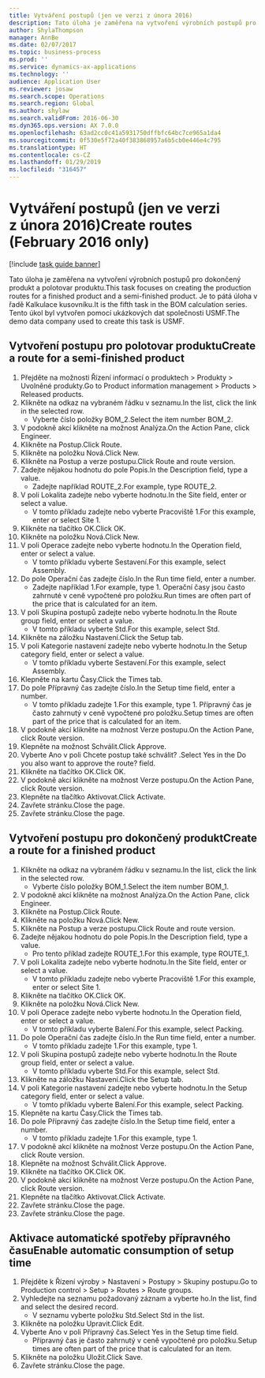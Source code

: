 ```yaml
---
title: Vytváření postupů (jen ve verzi z února 2016)
description: Tato úloha je zaměřena na vytvoření výrobních postupů pro dokončený produkt a polotovar produktu.
author: ShylaThompson
manager: AnnBe
ms.date: 02/07/2017
ms.topic: business-process
ms.prod: ''
ms.service: dynamics-ax-applications
ms.technology: ''
audience: Application User
ms.reviewer: josaw
ms.search.scope: Operations
ms.search.region: Global
ms.author: shylaw
ms.search.validFrom: 2016-06-30
ms.dyn365.ops.version: AX 7.0.0
ms.openlocfilehash: 63ad2cc0c41a5931750dffbfc64bc7ce965a1da4
ms.sourcegitcommit: 0f530e5f72a40f383868957a6b5cb0e446e4c795
ms.translationtype: HT
ms.contentlocale: cs-CZ
ms.lasthandoff: 01/29/2019
ms.locfileid: "316457"
---
```

# <a name="create-routes-february-2016-only"></a><span data-ttu-id="a549f-103">Vytváření postupů (jen ve verzi z února 2016)</span><span class="sxs-lookup"><span data-stu-id="a549f-103">Create routes (February 2016 only)</span></span>

[!include [task guide banner](../../includes/task-guide-banner.md)]

<span data-ttu-id="a549f-104">Tato úloha je zaměřena na vytvoření výrobních postupů pro dokončený produkt a polotovar produktu.</span><span class="sxs-lookup"><span data-stu-id="a549f-104">This task focuses on creating the production routes for a finished product and a semi-finished product.</span></span> <span data-ttu-id="a549f-105">Je to pátá úloha v řadě Kalkulace kusovníku.</span><span class="sxs-lookup"><span data-stu-id="a549f-105">It is the fifth task in the BOM calculation series.</span></span> <span data-ttu-id="a549f-106">Tento úkol byl vytvořen pomocí ukázkových dat společnosti USMF.</span><span class="sxs-lookup"><span data-stu-id="a549f-106">The demo data company used to create this task is USMF.</span></span>


## <a name="create-a-route-for-a-semi-finished-product"></a><span data-ttu-id="a549f-107">Vytvoření postupu pro polotovar produktu</span><span class="sxs-lookup"><span data-stu-id="a549f-107">Create a route for a semi-finished product</span></span>
1. <span data-ttu-id="a549f-108">Přejděte na možnosti Řízení informací o produktech > Produkty > Uvolněné produkty.</span><span class="sxs-lookup"><span data-stu-id="a549f-108">Go to Product information management > Products > Released products.</span></span>
2. <span data-ttu-id="a549f-109">Klikněte na odkaz na vybraném řádku v seznamu.</span><span class="sxs-lookup"><span data-stu-id="a549f-109">In the list, click the link in the selected row.</span></span>
    * <span data-ttu-id="a549f-110">Vyberte číslo položky BOM_2.</span><span class="sxs-lookup"><span data-stu-id="a549f-110">Select the item number BOM_2.</span></span>  
3. <span data-ttu-id="a549f-111">V podokně akcí klikněte na možnost Analýza.</span><span class="sxs-lookup"><span data-stu-id="a549f-111">On the Action Pane, click Engineer.</span></span>
4. <span data-ttu-id="a549f-112">Klikněte na Postup.</span><span class="sxs-lookup"><span data-stu-id="a549f-112">Click Route.</span></span>
5. <span data-ttu-id="a549f-113">Klikněte na položku Nová.</span><span class="sxs-lookup"><span data-stu-id="a549f-113">Click New.</span></span>
6. <span data-ttu-id="a549f-114">Klikněte na Postup a verze postupu.</span><span class="sxs-lookup"><span data-stu-id="a549f-114">Click Route and route version.</span></span>
7. <span data-ttu-id="a549f-115">Zadejte nějakou hodnotu do pole Popis.</span><span class="sxs-lookup"><span data-stu-id="a549f-115">In the Description field, type a value.</span></span>
    * <span data-ttu-id="a549f-116">Zadejte například ROUTE_2.</span><span class="sxs-lookup"><span data-stu-id="a549f-116">For example, type ROUTE_2.</span></span>  
8. <span data-ttu-id="a549f-117">V poli Lokalita zadejte nebo vyberte hodnotu.</span><span class="sxs-lookup"><span data-stu-id="a549f-117">In the Site field, enter or select a value.</span></span>
    * <span data-ttu-id="a549f-118">V tomto příkladu zadejte nebo vyberte Pracoviště 1.</span><span class="sxs-lookup"><span data-stu-id="a549f-118">For this example, enter or select Site 1.</span></span>  
9. <span data-ttu-id="a549f-119">Klikněte na tlačítko OK.</span><span class="sxs-lookup"><span data-stu-id="a549f-119">Click OK.</span></span>
10. <span data-ttu-id="a549f-120">Klikněte na položku Nová.</span><span class="sxs-lookup"><span data-stu-id="a549f-120">Click New.</span></span>
11. <span data-ttu-id="a549f-121">V poli Operace zadejte nebo vyberte hodnotu.</span><span class="sxs-lookup"><span data-stu-id="a549f-121">In the Operation field, enter or select a value.</span></span>
    * <span data-ttu-id="a549f-122">V tomto příkladu vyberte Sestavení.</span><span class="sxs-lookup"><span data-stu-id="a549f-122">For this example, select Assembly.</span></span>  
12. <span data-ttu-id="a549f-123">Do pole Operační čas zadejte číslo.</span><span class="sxs-lookup"><span data-stu-id="a549f-123">In the Run time field, enter a number.</span></span>
    * <span data-ttu-id="a549f-124">Zadejte například 1.</span><span class="sxs-lookup"><span data-stu-id="a549f-124">For example, type 1.</span></span> <span data-ttu-id="a549f-125">Operační časy jsou často zahrnuté v ceně vypočtené pro položku.</span><span class="sxs-lookup"><span data-stu-id="a549f-125">Run times are often part of the price that is calculated for an item.</span></span>  
13. <span data-ttu-id="a549f-126">V poli Skupina postupů zadejte nebo vyberte hodnotu.</span><span class="sxs-lookup"><span data-stu-id="a549f-126">In the Route group field, enter or select a value.</span></span>
    * <span data-ttu-id="a549f-127">V tomto příkladu vyberte Std.</span><span class="sxs-lookup"><span data-stu-id="a549f-127">For this example, select Std.</span></span>  
14. <span data-ttu-id="a549f-128">Klikněte na záložku Nastavení.</span><span class="sxs-lookup"><span data-stu-id="a549f-128">Click the Setup tab.</span></span>
15. <span data-ttu-id="a549f-129">V poli Kategorie nastavení zadejte nebo vyberte hodnotu.</span><span class="sxs-lookup"><span data-stu-id="a549f-129">In the Setup category field, enter or select a value.</span></span>
    * <span data-ttu-id="a549f-130">V tomto příkladu vyberte Sestavení.</span><span class="sxs-lookup"><span data-stu-id="a549f-130">For this example, select Assembly.</span></span>  
16. <span data-ttu-id="a549f-131">Klepněte na kartu Časy.</span><span class="sxs-lookup"><span data-stu-id="a549f-131">Click the Times tab.</span></span>
17. <span data-ttu-id="a549f-132">Do pole Přípravný čas zadejte číslo.</span><span class="sxs-lookup"><span data-stu-id="a549f-132">In the Setup time field, enter a number.</span></span>
    * <span data-ttu-id="a549f-133">V tomto příkladu zadejte 1.</span><span class="sxs-lookup"><span data-stu-id="a549f-133">For this example, type 1.</span></span> <span data-ttu-id="a549f-134">Přípravný čas je často zahrnutý v ceně vypočtené pro položku.</span><span class="sxs-lookup"><span data-stu-id="a549f-134">Setup times are often part of the price that is calculated for an item.</span></span>  
18. <span data-ttu-id="a549f-135">V podokně akcí klikněte na možnost Verze postupu.</span><span class="sxs-lookup"><span data-stu-id="a549f-135">On the Action Pane, click Route version.</span></span>
19. <span data-ttu-id="a549f-136">Klepněte na možnost Schválit.</span><span class="sxs-lookup"><span data-stu-id="a549f-136">Click Approve.</span></span>
20. <span data-ttu-id="a549f-137">Vyberte Ano v poli Chcete postup také schválit? .</span><span class="sxs-lookup"><span data-stu-id="a549f-137">Select Yes in the Do you also want to approve the route? field.</span></span>
21. <span data-ttu-id="a549f-138">Klikněte na tlačítko OK.</span><span class="sxs-lookup"><span data-stu-id="a549f-138">Click OK.</span></span>
22. <span data-ttu-id="a549f-139">V podokně akcí klikněte na možnost Verze postupu.</span><span class="sxs-lookup"><span data-stu-id="a549f-139">On the Action Pane, click Route version.</span></span>
23. <span data-ttu-id="a549f-140">Klepněte na tlačítko Aktivovat.</span><span class="sxs-lookup"><span data-stu-id="a549f-140">Click Activate.</span></span>
24. <span data-ttu-id="a549f-141">Zavřete stránku.</span><span class="sxs-lookup"><span data-stu-id="a549f-141">Close the page.</span></span>
25. <span data-ttu-id="a549f-142">Zavřete stránku.</span><span class="sxs-lookup"><span data-stu-id="a549f-142">Close the page.</span></span>

## <a name="create-a-route-for-a-finished-product"></a><span data-ttu-id="a549f-143">Vytvoření postupu pro dokončený produkt</span><span class="sxs-lookup"><span data-stu-id="a549f-143">Create a route for a finished product</span></span>
1. <span data-ttu-id="a549f-144">Klikněte na odkaz na vybraném řádku v seznamu.</span><span class="sxs-lookup"><span data-stu-id="a549f-144">In the list, click the link in the selected row.</span></span>
    * <span data-ttu-id="a549f-145">Vyberte číslo položky BOM_1.</span><span class="sxs-lookup"><span data-stu-id="a549f-145">Select the item number BOM_1.</span></span>  
2. <span data-ttu-id="a549f-146">V podokně akcí klikněte na možnost Analýza.</span><span class="sxs-lookup"><span data-stu-id="a549f-146">On the Action Pane, click Engineer.</span></span>
3. <span data-ttu-id="a549f-147">Klikněte na Postup.</span><span class="sxs-lookup"><span data-stu-id="a549f-147">Click Route.</span></span>
4. <span data-ttu-id="a549f-148">Klikněte na položku Nová.</span><span class="sxs-lookup"><span data-stu-id="a549f-148">Click New.</span></span>
5. <span data-ttu-id="a549f-149">Klikněte na Postup a verze postupu.</span><span class="sxs-lookup"><span data-stu-id="a549f-149">Click Route and route version.</span></span>
6. <span data-ttu-id="a549f-150">Zadejte nějakou hodnotu do pole Popis.</span><span class="sxs-lookup"><span data-stu-id="a549f-150">In the Description field, type a value.</span></span>
    * <span data-ttu-id="a549f-151">Pro tento příklad zadejte ROUTE_1.</span><span class="sxs-lookup"><span data-stu-id="a549f-151">For this example, type ROUTE_1.</span></span>  
7. <span data-ttu-id="a549f-152">V poli Lokalita zadejte nebo vyberte hodnotu.</span><span class="sxs-lookup"><span data-stu-id="a549f-152">In the Site field, enter or select a value.</span></span>
    * <span data-ttu-id="a549f-153">V tomto příkladu zadejte nebo vyberte Pracoviště 1.</span><span class="sxs-lookup"><span data-stu-id="a549f-153">For this example, enter or select Site 1.</span></span>  
8. <span data-ttu-id="a549f-154">Klikněte na tlačítko OK.</span><span class="sxs-lookup"><span data-stu-id="a549f-154">Click OK.</span></span>
9. <span data-ttu-id="a549f-155">Klikněte na položku Nová.</span><span class="sxs-lookup"><span data-stu-id="a549f-155">Click New.</span></span>
10. <span data-ttu-id="a549f-156">V poli Operace zadejte nebo vyberte hodnotu.</span><span class="sxs-lookup"><span data-stu-id="a549f-156">In the Operation field, enter or select a value.</span></span>
    * <span data-ttu-id="a549f-157">V tomto příkladu vyberte Balení.</span><span class="sxs-lookup"><span data-stu-id="a549f-157">For this example, select Packing.</span></span>  
11. <span data-ttu-id="a549f-158">Do pole Operační čas zadejte číslo.</span><span class="sxs-lookup"><span data-stu-id="a549f-158">In the Run time field, enter a number.</span></span>
    * <span data-ttu-id="a549f-159">V tomto příkladu zadejte 1.</span><span class="sxs-lookup"><span data-stu-id="a549f-159">For this example, type 1.</span></span>  
12. <span data-ttu-id="a549f-160">V poli Skupina postupů zadejte nebo vyberte hodnotu.</span><span class="sxs-lookup"><span data-stu-id="a549f-160">In the Route group field, enter or select a value.</span></span>
    * <span data-ttu-id="a549f-161">V tomto příkladu vyberte Std.</span><span class="sxs-lookup"><span data-stu-id="a549f-161">For this example, select Std.</span></span>  
13. <span data-ttu-id="a549f-162">Klikněte na záložku Nastavení.</span><span class="sxs-lookup"><span data-stu-id="a549f-162">Click the Setup tab.</span></span>
14. <span data-ttu-id="a549f-163">V poli Kategorie nastavení zadejte nebo vyberte hodnotu.</span><span class="sxs-lookup"><span data-stu-id="a549f-163">In the Setup category field, enter or select a value.</span></span>
    * <span data-ttu-id="a549f-164">V tomto příkladu vyberte Balení.</span><span class="sxs-lookup"><span data-stu-id="a549f-164">For this example, select Packing.</span></span>  
15. <span data-ttu-id="a549f-165">Klepněte na kartu Časy.</span><span class="sxs-lookup"><span data-stu-id="a549f-165">Click the Times tab.</span></span>
16. <span data-ttu-id="a549f-166">Do pole Přípravný čas zadejte číslo.</span><span class="sxs-lookup"><span data-stu-id="a549f-166">In the Setup time field, enter a number.</span></span>
    * <span data-ttu-id="a549f-167">V tomto příkladu zadejte 1.</span><span class="sxs-lookup"><span data-stu-id="a549f-167">For this example, type 1.</span></span>  
17. <span data-ttu-id="a549f-168">V podokně akcí klikněte na možnost Verze postupu.</span><span class="sxs-lookup"><span data-stu-id="a549f-168">On the Action Pane, click Route version.</span></span>
18. <span data-ttu-id="a549f-169">Klepněte na možnost Schválit.</span><span class="sxs-lookup"><span data-stu-id="a549f-169">Click Approve.</span></span>
19. <span data-ttu-id="a549f-170">Klikněte na tlačítko OK.</span><span class="sxs-lookup"><span data-stu-id="a549f-170">Click OK.</span></span>
20. <span data-ttu-id="a549f-171">V podokně akcí klikněte na možnost Verze postupu.</span><span class="sxs-lookup"><span data-stu-id="a549f-171">On the Action Pane, click Route version.</span></span>
21. <span data-ttu-id="a549f-172">Klepněte na tlačítko Aktivovat.</span><span class="sxs-lookup"><span data-stu-id="a549f-172">Click Activate.</span></span>
22. <span data-ttu-id="a549f-173">Zavřete stránku.</span><span class="sxs-lookup"><span data-stu-id="a549f-173">Close the page.</span></span>
23. <span data-ttu-id="a549f-174">Zavřete stránku.</span><span class="sxs-lookup"><span data-stu-id="a549f-174">Close the page.</span></span>

## <a name="enable-automatic-consumption-of-setup-time"></a><span data-ttu-id="a549f-175">Aktivace automatické spotřeby přípravného času</span><span class="sxs-lookup"><span data-stu-id="a549f-175">Enable automatic consumption of setup time</span></span>
1. <span data-ttu-id="a549f-176">Přejděte k Řízení výroby > Nastavení > Postupy > Skupiny postupu.</span><span class="sxs-lookup"><span data-stu-id="a549f-176">Go to Production control > Setup > Routes > Route groups.</span></span>
2. <span data-ttu-id="a549f-177">Vyhledejte na seznamu požadovaný záznam a vyberte ho.</span><span class="sxs-lookup"><span data-stu-id="a549f-177">In the list, find and select the desired record.</span></span>
    * <span data-ttu-id="a549f-178">V seznamu vyberte položku Std.</span><span class="sxs-lookup"><span data-stu-id="a549f-178">Select Std in the list.</span></span>  
3. <span data-ttu-id="a549f-179">Klikněte na položku Upravit.</span><span class="sxs-lookup"><span data-stu-id="a549f-179">Click Edit.</span></span>
4. <span data-ttu-id="a549f-180">Vyberte Ano v poli Přípravný čas.</span><span class="sxs-lookup"><span data-stu-id="a549f-180">Select Yes in the Setup time field.</span></span>
    * <span data-ttu-id="a549f-181">Přípravný čas je často zahrnutý v ceně vypočtené pro položku.</span><span class="sxs-lookup"><span data-stu-id="a549f-181">Setup times are often part of the price that is calculated for an item.</span></span>  
5. <span data-ttu-id="a549f-182">Klikněte na položku Uložit.</span><span class="sxs-lookup"><span data-stu-id="a549f-182">Click Save.</span></span>
6. <span data-ttu-id="a549f-183">Zavřete stránku.</span><span class="sxs-lookup"><span data-stu-id="a549f-183">Close the page.</span></span>

